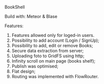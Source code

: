 BookShell


Build with: Meteor & Blase

Features:

1. Features allowed only for loged-in users.
2. Possibility to add account (Login / SignUp);
3. Possibility to add, edit or remove Books;
4. Secure data extraction from server;
5. Uploading foto to GridFS using http;
6. Infinity scroll on main page (books shelf);
7. Publish was optimised;
8. Flat design;
9. Routing was implemented with FlowRouter.
